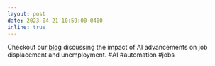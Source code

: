 ```yaml
---
layout: post
date: 2023-04-21 10:59:00-0400
inline: true
---
```

Checkout our  [blog]( https://link.medium.com/L4RRILT9bzb) discussing the impact of AI advancements on job displacement and unemployment. #AI #automation #jobs
